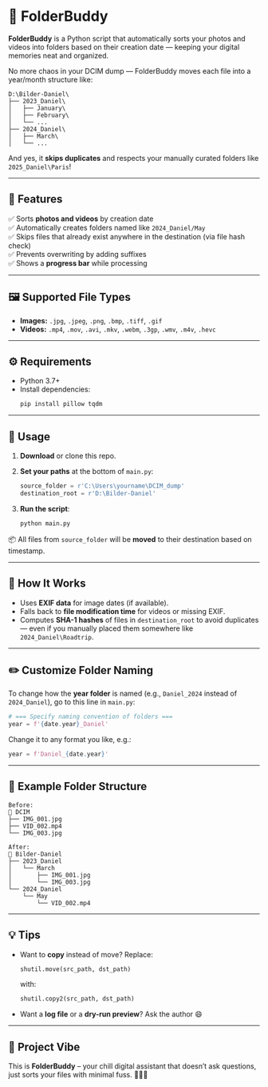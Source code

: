 # 📁 FolderBuddy

**FolderBuddy** is a Python script that automatically sorts your photos and videos into folders based on their creation date — keeping your digital memories neat and organized.

No more chaos in your DCIM dump — FolderBuddy moves each file into a year/month structure like:

```
D:\Bilder-Daniel\
├── 2023_Daniel\
│   ├── January\
│   ├── February\
│   └── ...
├── 2024_Daniel\
│   ├── March\
│   └── ...
```

And yes, it **skips duplicates** and respects your manually curated folders like `2025_Daniel\Paris`!

---

## 🚀 Features

✅ Sorts **photos and videos** by creation date  
✅ Automatically creates folders named like `2024_Daniel/May`  
✅ Skips files that already exist anywhere in the destination (via file hash check)  
✅ Prevents overwriting by adding suffixes  
✅ Shows a **progress bar** while processing  

---

## 🖼️ Supported File Types

- **Images:** `.jpg`, `.jpeg`, `.png`, `.bmp`, `.tiff`, `.gif`
- **Videos:** `.mp4`, `.mov`, `.avi`, `.mkv`, `.webm`, `.3gp`, `.wmv`, `.m4v`, `.hevc`

---

## ⚙️ Requirements

- Python 3.7+
- Install dependencies:
  ```bash
  pip install pillow tqdm
  ```

---

## 📂 Usage

1. **Download** or clone this repo.
2. **Set your paths** at the bottom of `main.py`:

   ```python
   source_folder = r'C:\Users\yourname\DCIM_dump'
   destination_root = r'D:\Bilder-Daniel'
   ```

3. **Run the script**:

   ```bash
   python main.py
   ```

📦 All files from `source_folder` will be **moved** to their destination based on timestamp.

---

## 🧠 How It Works

- Uses **EXIF data** for image dates (if available).
- Falls back to **file modification time** for videos or missing EXIF.
- Computes **SHA-1 hashes** of files in `destination_root` to avoid duplicates — even if you manually placed them somewhere like `2024_Daniel\Roadtrip`.

---

## ✏️ Customize Folder Naming

To change how the **year folder** is named (e.g., `Daniel_2024` instead of `2024_Daniel`), go to this line in `main.py`:

```python
# === Specify naming convention of folders ===
year = f'{date.year}_Daniel'
```

Change it to any format you like, e.g.:

```python
year = f'Daniel_{date.year}'
```

---

## 📸 Example Folder Structure

```
Before:
📁 DCIM
├── IMG_001.jpg
├── VID_002.mp4
└── IMG_003.jpg

After:
📁 Bilder-Daniel
├── 2023_Daniel
│   └── March
│       ├── IMG_001.jpg
│       └── IMG_003.jpg
└── 2024_Daniel
    └── May
        └── VID_002.mp4
```

---

## 💡 Tips

- Want to **copy** instead of move? Replace:
  ```python
  shutil.move(src_path, dst_path)
  ```
  with:
  ```python
  shutil.copy2(src_path, dst_path)
  ```

- Want a **log file** or a **dry-run preview**? Ask the author 😄

---

## 🧼 Project Vibe

This is **FolderBuddy** – your chill digital assistant that doesn’t ask questions, just sorts your files with minimal fuss. 🤖📂✨
